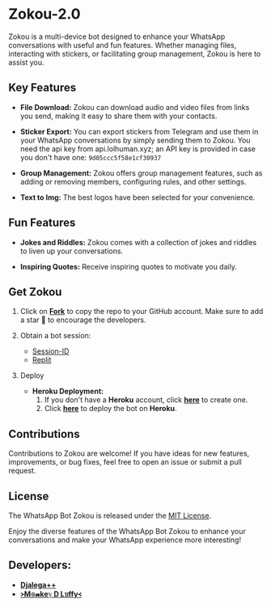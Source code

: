 # Zokou-2.0



Zokou is a multi-device bot designed to enhance your WhatsApp conversations with useful and fun features. Whether managing files, interacting with stickers, or facilitating group management, Zokou is here to assist you.

## Key Features

- **File Download:** Zokou can download audio and video files from links you send, making it easy to share them with your contacts.

- **Sticker Export:** You can export stickers from Telegram and use them in your WhatsApp conversations by simply sending them to Zokou. You need the api key from api.lolhuman.xyz; an API key is provided in case you don't have one: `9d05ccc5f58e1cf30937`

- **Group Management:** Zokou offers group management features, such as adding or removing members, configuring rules, and other settings.

- **Text to Img:** The best logos have been selected for your convenience.

## Fun Features

- **Jokes and Riddles:** Zokou comes with a collection of jokes and riddles to liven up your conversations.

- **Inspiring Quotes:** Receive inspiring quotes to motivate you daily.

## Get Zokou

1. Click on **[Fork](https://github.com/Faouz995/Zokou_2.0-eng/fork)** to copy the repo to your GitHub account. Make sure to add a star 🌟 to encourage the developers.

2. Obtain a bot session: 
   - [Session-ID](https://replit.com/@zoukoumignon/ZokouQrCodeEn?v=1)
   - [Replit](https://replit.com/@zoukoumignon/ZokouQrCodeEn?v=1)

3. Deploy
   - **Heroku Deployment:**
     1. If you don't have a **Heroku** account, click [**here**](https://id.heroku.com/login) to create one.
     2. Click [**here**](https://dashboard.heroku.com/new?template=https://github.com/Faouz995/Zokou_2.0-eng) to deploy the bot on **Heroku**.

## Contributions

Contributions to Zokou are welcome! If you have ideas for new features, improvements, or bug fixes, feel free to open an issue or submit a pull request.

## License

The WhatsApp Bot Zokou is released under the [MIT License](https://opensource.org/licenses/MIT).

Enjoy the diverse features of the WhatsApp Bot Zokou to enhance your conversations and make your WhatsApp experience more interesting!

## Developers:

- [**Djalega++**](https://github.com/djalega8000/Zokou-MD/)
- [**᚛M๏𝓷keℽ D Lบffy᚜**](https://github.com/Faouz995)


